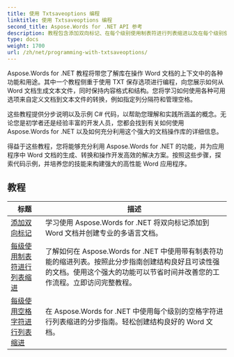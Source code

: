 ```yaml
---
title: 使用 Txtsaveoptions 编程
linktitle: 使用 Txtsaveoptions 编程
second_title: Aspose.Words for .NET API 参考
description: 教程包含添加双向标记、在每个级别使用制表符进行列表缩进以及在每个级别使用空格字符进行列表缩进
type: docs
weight: 1700
url: /zh/net/programming-with-txtsaveoptions/
---
```

Aspose.Words for .NET 教程将带您了解库在操作 Word 文档的上下文中的各种功能和用途。其中一个教程侧重于使用 TXT 保存选项进行编程，向您展示如何从 Word 文档生成文本文件，同时保持内容格式和结构。您将学习如何使用各种可用选项来自定义文档到文本文件的转换，例如指定列分隔符和管理空格。

这些教程提供分步说明以及示例 C# 代码，以帮助您理解和实践所涵盖的概念。无论您是初学者还是经验丰富的开发人员，您都会找到有关如何使用 Aspose.Words for .NET 以及如何充分利用这个强大的文档操作库的详细信息。

得益于这些教程，您将能够充分利用 Aspose.Words for .NET 的功能，并为应用程序中 Word 文档的生成、转换和操作开发高效的解决方案。按照这些步骤，探索代码示例，并培养您的技能来构建强大的高性能 Word 应用程序。

 ## 教程
| 标题 | 描述 |
| --- | --- |
| [添加双向标记](./add-bidi-marks/) | 学习使用 Aspose.Words for .NET 将双向标记添加到 Word 文档并创建专业的多语言文档。 |
| [每级使用制表符进行列表缩进](./use-tab-character-per-level-for-list-indentation/) | 了解如何在 Aspose.Words for .NET 中使用带有制表符功能的缩进列表。按照此分步指南创建结构良好且可读性强的文档。使用这个强大的功能可以节省时间并改善您的工作流程。立即访问完整教程。 |
| [每级使用空格字符进行列表缩进](./use-space-character-per-level-for-list-indentation/) | 在 Aspose.Words for .NET 中使用每个级别的空格字符进行列表缩进的分步指南。轻松创建结构良好的 Word 文档。 |